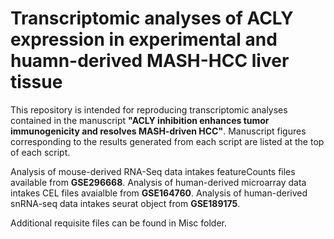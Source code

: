 # Transcriptomic analyses of ACLY expression in experimental and huamn-derived MASH-HCC liver tissue
This repository is intended for reproducing transcriptomic analyses contained in the manuscript **"ACLY inhibition enhances tumor immunogenicity and resolves MASH-driven HCC"**. Manuscript figures corresponding to the results generated from each script are listed at the top of each script.

Analysis of mouse-derived RNA-Seq data intakes featureCounts files available from **GSE296668**. Analysis of human-derived microarray data intakes CEL files avaialble from **GSE164760**. Analysis of human-derived snRNA-seq data intakes seurat object from **GSE189175**.

Additional requisite files can be found in Misc folder.
